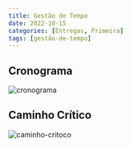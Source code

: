 ```yaml
---
title: Gestão de Tempo
date: 2022-10-15
categories: [Entregas, Primeira]
tags: [gestão-de-tempo]
---
```


## Cronograma

![cronograma](https://raw.githubusercontent.com/pinha-usp/usp-gpti-plantei/main/assets/img/tarefas/cronograma.png)

## Caminho Crítico

![caminho-critoco](https://raw.githubusercontent.com/pinha-usp/usp-gpti-plantei/main/assets/img/tarefas/caminho-critico.png)

